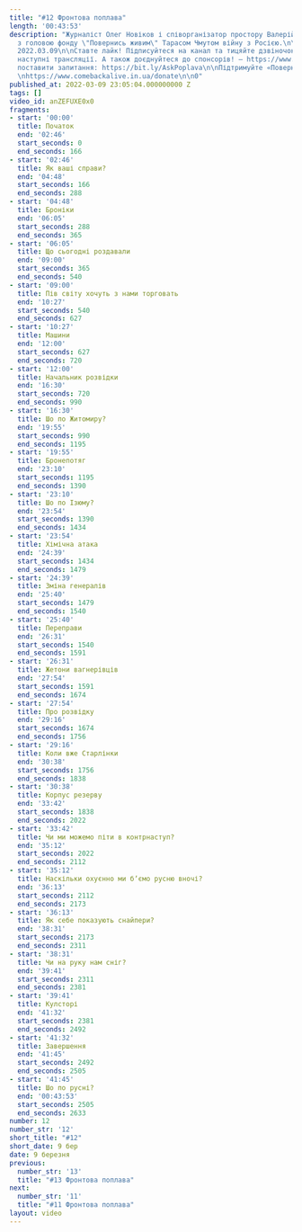 ```yaml
---
title: "#12 Фронтова поплава"
length: '00:43:53'
description: "Журналіст Олег Новіков і співорганізатор простору Валерій Агєєв обговорюють
  з головою фонду \"Повернись живим\" Тарасом Чмутом війну з Росією.\n\nВипуск за
  2022.03.09\n\nСтавте лайк! Підписуйтеся на канал та тицяйте дзвіночок, щоб не пропустити
  наступні трансляції. А також доєднуйтеся до спонсорів! – https://www.youtube.com/channel/UCwCkRo2WQx_9JRWISLC47fw/join\n\n‼️Щоб
  поставити запитання: https://bit.ly/AskPoplava\n\nПідтримуйте «Повернись Живим»:
  \nhttps://www.comebackalive.in.ua/donate\n\n0"
published_at: 2022-03-09 23:05:04.000000000 Z
tags: []
video_id: anZEFUXE0x0
fragments:
- start: '00:00'
  title: Початок
  end: '02:46'
  start_seconds: 0
  end_seconds: 166
- start: '02:46'
  title: Як ваші справи?
  end: '04:48'
  start_seconds: 166
  end_seconds: 288
- start: '04:48'
  title: Броніки
  end: '06:05'
  start_seconds: 288
  end_seconds: 365
- start: '06:05'
  title: Що сьогодні роздавали
  end: '09:00'
  start_seconds: 365
  end_seconds: 540
- start: '09:00'
  title: Пів світу хочуть з нами торговать
  end: '10:27'
  start_seconds: 540
  end_seconds: 627
- start: '10:27'
  title: Машини
  end: '12:00'
  start_seconds: 627
  end_seconds: 720
- start: '12:00'
  title: Начальник розвідки
  end: '16:30'
  start_seconds: 720
  end_seconds: 990
- start: '16:30'
  title: Шо по Житомиру?
  end: '19:55'
  start_seconds: 990
  end_seconds: 1195
- start: '19:55'
  title: Бронепотяг
  end: '23:10'
  start_seconds: 1195
  end_seconds: 1390
- start: '23:10'
  title: Шо по Ізюму?
  end: '23:54'
  start_seconds: 1390
  end_seconds: 1434
- start: '23:54'
  title: Хімічна атака
  end: '24:39'
  start_seconds: 1434
  end_seconds: 1479
- start: '24:39'
  title: Зміна генералів
  end: '25:40'
  start_seconds: 1479
  end_seconds: 1540
- start: '25:40'
  title: Переправи
  end: '26:31'
  start_seconds: 1540
  end_seconds: 1591
- start: '26:31'
  title: Жетони вагнерівців
  end: '27:54'
  start_seconds: 1591
  end_seconds: 1674
- start: '27:54'
  title: Про розвідку
  end: '29:16'
  start_seconds: 1674
  end_seconds: 1756
- start: '29:16'
  title: Коли вже Старлінки
  end: '30:38'
  start_seconds: 1756
  end_seconds: 1838
- start: '30:38'
  title: Корпус резерву
  end: '33:42'
  start_seconds: 1838
  end_seconds: 2022
- start: '33:42'
  title: Чи ми можемо піти в контрнаступ?
  end: '35:12'
  start_seconds: 2022
  end_seconds: 2112
- start: '35:12'
  title: Наскільки охуєнно ми бʼємо русню вночі?
  end: '36:13'
  start_seconds: 2112
  end_seconds: 2173
- start: '36:13'
  title: Як себе показують снайпери?
  end: '38:31'
  start_seconds: 2173
  end_seconds: 2311
- start: '38:31'
  title: Чи на руку нам сніг?
  end: '39:41'
  start_seconds: 2311
  end_seconds: 2381
- start: '39:41'
  title: Кулсторі
  end: '41:32'
  start_seconds: 2381
  end_seconds: 2492
- start: '41:32'
  title: Завершення
  end: '41:45'
  start_seconds: 2492
  end_seconds: 2505
- start: '41:45'
  title: Шо по русні?
  end: '00:43:53'
  start_seconds: 2505
  end_seconds: 2633
number: 12
number_str: '12'
short_title: "#12"
short_date: 9 бер
date: 9 березня
previous:
  number_str: '13'
  title: "#13 Фронтова поплава"
next:
  number_str: '11'
  title: "#11 Фронтова поплава"
layout: video
---
```

